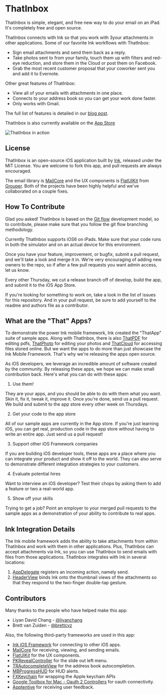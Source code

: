 ThatInbox
=========

ThatInbox is simple, elegant, and free new way to do your email on an iPad. It's completely free and open source.

ThatInbox connects with Ink so that you work with 3your attachments in other applications. Some of our favorite Ink workflows with ThatInbox:
* Sign email attachments and send them back as a reply.
* Take photos sent to from your family, touch them up with filters and red-eye reduction, and store them in the Cloud or post them on Facebook.
* Grab the most recent customer proposal that your coworker sent you and add it to Evernote.

Other great features of ThatInbox:
* View all of your emails with attachments in one place.
* Connects to your address book so you can get your work done faster.
* Only works with Gmail.

The full list of features is detailed in our [blog post](http://blog.inkmobility.com/post/58944353684/thatinbox-the-mail-client-for-attachments).

ThatInbox is also currently available on the [App Store](https://itunes.apple.com/app/thatinbox/id683470283?mt=8)

![ThatInbox in action](http://a3.mzstatic.com/us/r30/Purple6/v4/00/5a/2b/005a2b4b-9d1f-5b11-9697-7cb829301fc2/screen1024x1024.jpeg)

License
-------
ThatInbox is an open-source iOS application built by [Ink](www.inkmobility.com), released under the MIT License. You are welcome to fork this app, and pull requests are always encouraged.

The email library is [MailCore](https://github.com/MailCore/mailcore2) and the UX components is [FlatUIKit](https://github.com/Grouper/FlatUIKit) from [Grouper](https://www.joingrouper.com/). Both of the projects have been highly helpful and we've collaborated on a couple fixes.

How To Contribute
-------------------------
Glad you asked! ThatInbox is based on the [Git flow](http://nvie.com/posts/a-successful-git-branching-model/) development model, so to contribute, please make sure that you follow the git flow branching methodology.

Currently ThatInbox supports iOS6 on iPads. Make sure that your code runs in both the simulator and on an actual device for this environment.

Once you have your feature, improvement, or bugfix, submit a pull request, and we'll take a look and merge it in. We're very encouraging of adding new owners to the repo, so if after a few pull requests you want admin access, let us know.

Every other Thursday, we cut a release branch off of develop, build the app, and submit it to the iOS App Store.

If you're looking for something to work on, take a look in the list of issues for this repository. And in your pull request, be sure to add yourself to the readme and authors file as a contributor.


What are the "That" Apps?
-------------------------

To demonstrate the power Ink mobile framework, Ink created the "ThatApp" suite of sample apps. Along with ThatInbox, there is also [ThatPDF](https://github.com/Ink/ThatPDF) for editing pdfs, [ThatPhoto](https://github.com/Ink/ThatPhoto) for editing your photos and [ThatCloud](https://github.com/Ink/ThatCloud) for accessing files stored online. But we want the apps to do more than just showcase the Ink Mobile Framework. That's why we're releasing the apps open source. 

As iOS developers, we leverage an incredible amount of software created by the community. By releasing these apps, we hope we can make small contribution back. Here's what you can do with these apps:
  1. Use them!
    
  They are your apps, and you should be able to do with them what you want. Skin it, fix it, tweak it, improve it. Once you're done, send us a pull request. We build and submit to the app store every other week on Thursdays.
  
  2. Get your code to the app store 

  All of our sample apps are currently in the App store. If you're just learning iOS, you can get real, production code in the app store without having to write an entire app. Just send us a pull request!

  3. Support other iOS Framework companies
  
  If you are building iOS developer tools, these apps are a place where you can integrate your product and show it off to the world. They can also serve to demonstrate different integration strategies to your customers.

  4. Evaluate potential hires
  
  Want to interview an iOS developer? Test their chops by asking them to add a feature or two a real-world app.

  5. Show off your skills
  
  Trying to get a job? Point an employer to your merged pull requests to the sample apps as a demonstration of your ability to contribute to real apps.


Ink Integration Details
-----------------------
The Ink mobile framework adds the ability to take attachments from within ThatInbox and work with them in other applications. Plus, ThatInbox can accept attachments via Ink, so you can use ThatInbox to send emails with files from those applications. ThatInbox integrates with Ink in several locations:

  1. [AppDelegate](https://github.com/Ink/ThatInbox/blob/master/App/AppDelegate.m#L30) registers an incoming action, namely send.
  2. [HeaderView](https://github.com/Ink/ThatInbox/blob/master/App/Message/HeaderView.m#L232) binds Ink onto the thumbnail views of the attachments so that they respond to the two-finger double-tap gesture.


Contributors
------------
Many thanks to the people who have helped make this app:

* Liyan David Chang - [@liyanchang](https://github.com/liyanchang)
* Brett van Zuiden - [@brettcvz](https://github.com/brettcvz)

Also, the following third-party frameworks are used in this app:

* [Ink iOS Framework](https://github.com/Ink/InkiOSFramework) for connecting to other iOS apps.
* [MailCore](https://github.com/MailCore/mailcore2) for receiving, viewing, and sending emails.
* [FlatUIKit](https://github.com/Grouper/FlatUIKit) for the UX components.
* [PKRevealController](https://github.com/pkluz/PKRevealController) for the slide out left menu.
* [TRAutocompleteView](https://github.com/TarasRoshko/TRAutocompleteView) for the address book autocompletion.
* [MBProgressHUD](https://github.com/jdg/MBProgressHUD) for HUD alerts.
* [FXKeychain](https://github.com/nicklockwood/FXKeychain) for wrapping the Apple keychain APIs
* [Google Toolbox for Mac - Oauth 2 Controllers](https://code.google.com/p/gtm-oauth2/) for oauth connectivity.
* [Apptentive](https://github.com/apptentive/apptentive-ios) for receiving user feedback.
